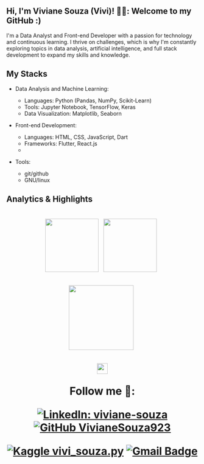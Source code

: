 ## Hi, I'm Viviane Souza (Vivi)! 🧚‍♀️: Welcome to my GitHub :)

I'm a Data Analyst and Front-end Developer with a passion for technology and continuous learning. I thrive on challenges, which is why I'm constantly exploring topics in data analysis, artificial intelligence, and full stack development to expand my skills and knowledge.

## My Stacks

 - Data Analysis and Machine Learning:
   - Languages: Python (Pandas, NumPy, Scikit-Learn)
   - Tools: Jupyter Notebook, TensorFlow, Keras
   - Data Visualization: Matplotlib, Seaborn

 - Front-end Development:
   - Languages: HTML, CSS, JavaScript, Dart
   - Frameworks: Flutter, React.js
   - 
 - Tools:
   - git/github
   - GNU/linux
   


## Analytics & Highlights


 <h1 align="center"><a href="https://github.com/anuraghazra/github-readme-stats"><img height="140em" src="https://github-readme-stats-bpires.vercel.app/api?username=VivianeSouza923&hide_title=true&line_height=30&hide_rank=false&theme=dracula&show_icons=true&include_all_commits=true&hide_border=true"></a>&nbsp;
<a href="https://github.com/denvercoder1/github-readme-streak-stats"><img height="140em" 
src="https://github-readme-streak-stats.herokuapp.com/?user=VivianeSouza923&theme=dracula&hide_border=true"></a>&nbsp;
 
 <a href="https://github.com/anuraghazra/github-readme-stats"><img height="170em" src="https://github-readme-stats-bpires.vercel.app/api/top-langs/?username=VivianeSouza923&layout=compact&card_width=400&hide_title=true&theme=dracula&t&langs_count=9&hide_border=true"></a>&nbsp;
 
 <a href="https://metrics.lecoq.io/insights/VivianeSouza923" target="_blank" rel="noreferrer"><img height="27.5em" src="https://user-images.githubusercontent.com/86871991/178090011-2be9a8c0-ad68-4e7d-8568-6256d8178a28.png"></img></a>
 
</details>

Follow me 🌟: 

[![LinkedIn: viviane-souza](https://img.shields.io/badge/-LinkedIn-blue?style=flat-square&logo=linkedin&logoColor=pink&link=https://www.linkedin.com/in/viviane-souza-8672391b0/)](https://www.linkedin.com/in/viviane-souza-8672391b0/)
[![GitHub VivianeSouza923](https://img.shields.io/github/followers/VivianeSouza923?style=social)](https://github.com/VivianeSouza923)

[![Kaggle vivi_souza.py](https://img.shields.io/badge/-Kaggle-20BEFF?style=flat&logo=kaggle&logoColor=pink&link=https://www.kaggle.com/morbidvivi)](https://www.kaggle.com/morbidvivi)
[![Gmail Badge](https://img.shields.io/badge/-Email-D14836?style=flat&logo=Gmail&logoColor=pink)](mailto:rt.viviane.souza@gmail.com)


